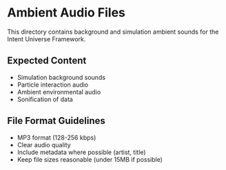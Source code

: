 
# Ambient Audio Files

This directory contains background and simulation ambient sounds for the Intent Universe Framework.

## Expected Content

- Simulation background sounds
- Particle interaction audio
- Ambient environmental audio
- Sonification of data

## File Format Guidelines

- MP3 format (128-256 kbps)
- Clear audio quality
- Include metadata where possible (artist, title)
- Keep file sizes reasonable (under 15MB if possible)

